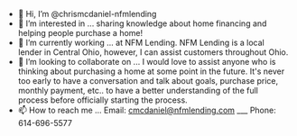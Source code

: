 - 👋 Hi, I’m @chrismcdaniel-nfmlending
- 👀 I’m interested in ... sharing knowledge about home financing and helping people purchase a home!
- 🌱 I’m currently working ... at NFM Lending. NFM Lending is a local lender in Central Ohio, however, I can assist customers throughout Ohio. 
- 💞️ I’m looking to collaborate on ... I would love to assist anyone who is thinking about purchasing a home at some point in the future. It's never too early to have a conversation and talk about goals, purchase price, monthly payment, etc.. to have a better understanding of the full process before officially starting the process. 
- 📫 How to reach me ... Email: cmcdaniel@nfmlending.com ___ Phone: 614-696-5577

<!---
chrismcdaniel-nfmlending/chrismcdaniel-nfmlending is a ✨ special ✨ repository because its `README.md` (this file) appears on your GitHub profile.
You can click the Preview link to take a look at your changes.
--->

